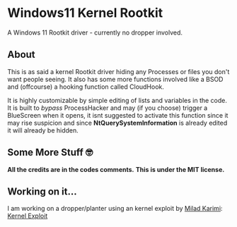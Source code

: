 # Windows11 Kernel Rootkit
A Windows 11 Rootkit driver - currently no dropper involved.

## About
This is as said a kernel Rootkit driver hiding any Processes or files you don't want people seeing.
It also has some more functions involved like a BSOD and (offcourse) a hooking function called CloudHook.

It is highly customizable by simple editing of lists and variables in the code.
It is built to *bypass* ProcessHacker and may (if you choose) trigger a BlueScreen when it opens, 
it isnt suggested to activate this function since it may rise suspicion and since **NtQuerySystemInformation** is already edited it will already be hidden.

## Some More Stuff 🤓

**All the credits are in the codes comments.**
**This is under the MIT license.**

## Working on it...
I am working on a dropper/planter using an kernel exploit by [Milad Karimi](https://www.exploit-db.com/?author=10413): [Kernel Exploit](https://www.exploit-db.com/exploits/52275)
